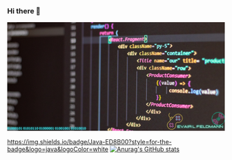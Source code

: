 ### Hi there 👋

<!--
**evairlf/evairlf** is a ✨ _special_ ✨ repository because its `README.md` (this file) appears on your GitHub profile.

Here are some ideas to get you started:

- 🔭 I’m currently working on ...
- 🌱 I’m currently learning ...
- 👯 I’m looking to collaborate on ...
- 🤔 I’m looking for help with ...
- 💬 Ask me about ...
- 📫 How to reach me: ...
- 😄 Pronouns: ...
- ⚡ Fun fact: ...
-->
![alt text](https://github.com/evairlf/evairlf/blob/main/Biryani%20Regular%20(1).png)

https://img.shields.io/badge/Java-ED8B00?style=for-the-badge&logo=java&logoColor=white
[![Anurag's GitHub stats](https://github-readme-stats.vercel.app/api?username=evairlf)](https://github.com/anuraghazra/github-readme-stats)

